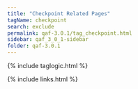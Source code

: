 ```yaml
---
title: "Checkpoint Related Pages"
tagName: checkpoint
search: exclude
permalink: qaf-3.0.1/tag_checkpoint.html
sidebar: qaf_3_0_1-sidebar
folder: qaf-3.0.1
---
```

{% include taglogic.html %}

{% include links.html %}
